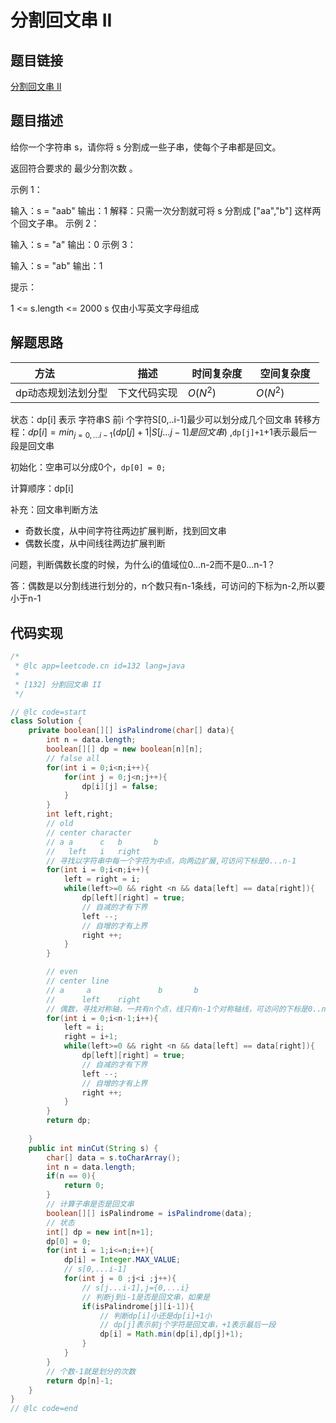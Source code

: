 
#  分割回文串 II

## 题目链接

[分割回文串 II](https://leetcode-cn.com/problems/palindrome-partitioning-ii/)

## 题目描述



给你一个字符串 s，请你将 s 分割成一些子串，使每个子串都是回文。

返回符合要求的 最少分割次数 。

 

示例 1：

输入：s = "aab"
输出：1
解释：只需一次分割就可将 s 分割成 ["aa","b"] 这样两个回文子串。
示例 2：

输入：s = "a"
输出：0
示例 3：

输入：s = "ab"
输出：1


提示：

1 <= s.length <= 2000
s 仅由小写英文字母组成



## 解题思路
| <div style="width:70pt">方法</div>  |描述 |<div style="width:70pt">时间复杂度</div> |<div style="width:70pt">空间复杂度</div>|
|---|---|---|---|
|  dp动态规划法划分型 | 下文代码实现  | $O(N^2)$ |$O(N^2)$|

状态：dp[i] 表示 字符串S 前i 个字符S[0,..i-1]最少可以划分成几个回文串
转移方程：$dp[i] =min_{j=0,...i-1}{{(dp[j]+1|S[j...j-1]是回文串)}}$ ,`dp[j]+1`+1表示最后一段是回文串

初始化：空串可以分成0个，`dp[0] = 0;`

计算顺序：dp[i]

补充：回文串判断方法

- 奇数长度，从中间字符往两边扩展判断，找到回文串
- 偶数长度，从中间线往两边扩展判断

问题，判断偶数长度的时候，为什么i的值域位0...n-2而不是0...n-1？

答：偶数是以分割线进行划分的，n个数只有n-1条线，可访问的下标为n-2,所以要小于n-1

## 代码实现


```java
/*
 * @lc app=leetcode.cn id=132 lang=java
 *
 * [132] 分割回文串 II
 */

// @lc code=start
class Solution {
    private boolean[][] isPalindrome(char[] data){
        int n = data.length;
        boolean[][] dp = new boolean[n][n];
        // false all
        for(int i = 0;i<n;i++){
            for(int j = 0;j<n;j++){
                dp[i][j] = false;
            }
        }
        int left,right;
        // old
        // center character
        // a a      c   b       b
        //   left   i   right
        // 寻找以字符串中每一个字符为中点，向两边扩展,可访问下标是0...n-1
        for(int i = 0;i<n;i++){
            left = right = i;
            while(left>=0 && right <n && data[left] == data[right]){
                dp[left][right] = true;
                // 自减的才有下界
                left --;
                // 自增的才有上界
                right ++;
            }
        }

        // even
        // center line
        // a     a               b       b
        //      left    right
        // 偶数，寻找对称轴，一共有n个点，线只有n-1个对称轴线，可访问的下标是0..n-2
        for(int i = 0;i<n-1;i++){
            left = i;
            right = i+1;
            while(left>=0 && right <n && data[left] == data[right]){
                dp[left][right] = true;
                // 自减的才有下界
                left --;
                // 自增的才有上界
                right ++;
            }
        }
        return dp;
        
    }
    public int minCut(String s) {
        char[] data = s.toCharArray();
        int n = data.length;
        if(n == 0){
            return 0;
        }
        // 计算子串是否是回文串
        boolean[][] isPalindrome = isPalindrome(data);
        // 状态
        int[] dp = new int[n+1];
        dp[0] = 0;
        for(int i = 1;i<=n;i++){
            dp[i] = Integer.MAX_VALUE;
            // s[0,...i-1]
            for(int j = 0 ;j<i ;j++){
                // s[j...i-1],j={0,...i}
                // 判断j到i-1是否是回文串，如果是
                if(isPalindrome[j][i-1]){
                    // 判断dp[i]小还是dp[i]+1小
                    // dp[j]表示前j个字符是回文串，+1表示最后一段
                    dp[i] = Math.min(dp[i],dp[j]+1);
                }
            }
        }
        // 个数-1就是划分的次数
        return dp[n]-1;
    }
}
// @lc code=end




```